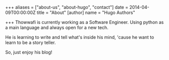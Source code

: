 +++
aliases = ["about-us", "about-hugo", "contact"]
date = 2014-04-09T00:00:00Z
title = "About"
[author]
name = "Hugo Authors"

+++
Thowwafi is currently working as a Software Engineer. Using python as a main language and always open for a new tech.

He is learning to write and tell what's inside his mind, 'cause he want to learn to be a story teller.

So, just enjoy his blog!